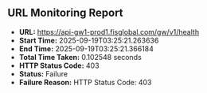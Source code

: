 ## URL Monitoring Report

- **URL:** https://api-gw1-prod1.fisglobal.com/gw/v1/health
- **Start Time:** 2025-09-19T03:25:21.263636
- **End Time:** 2025-09-19T03:25:21.366184
- **Total Time Taken:** 0.102548 seconds
- **HTTP Status Code:** 403
- **Status:** Failure
- **Failure Reason:** HTTP Status Code: 403
